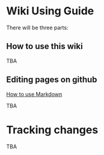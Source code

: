 # Wiki Using Guide


There will be three parts:

## How to use this wiki

TBA

## Editing pages on github

[How to use Markdown](https://daringfireball.net/projects/markdown/syntax)

TBA

# Tracking changes

TBA

